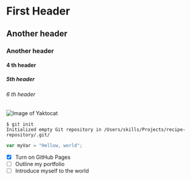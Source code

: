# First Header
## Another header
### Another header
#### 4 th header
##### 5th header
###### 6 th header
![Image of Yaktocat](https://octodex.github.com/images/yaktocat.png)

```
$ git init
Initialized empty Git repository in /Users/skills/Projects/recipe-repository/.git/
```

``` javascript
var myVar = "Hellow, world";
```
- [x] Turn on GitHub Pages
- [ ] Outline my portfolio
- [ ] Introduce myself to the world

